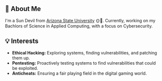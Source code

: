 ## 🌵 About Me

I'm a Sun Devil from [Arizona State University](https://www.asu.edu/) 🌞🔱. Currently, working on my Bachlors of Science in Applied Computing, with a focus on Cybersecurity.

## 💡 Interests

- **Ethical Hacking:** Exploring systems, finding vulnerabilities, and patching them up.
- **Pentesting:** Proactively testing systems to find vulnerabilities that could be exploited.
- **Anticheats:** Ensuring a fair playing field in the digital gaming world.